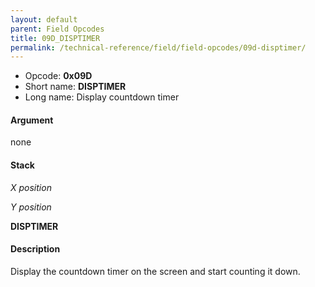 ```yaml
---
layout: default
parent: Field Opcodes
title: 09D_DISPTIMER
permalink: /technical-reference/field/field-opcodes/09d-disptimer/
---
```


-   Opcode: **0x09D**
-   Short name: **DISPTIMER**
-   Long name: Display countdown timer

#### Argument

none

#### Stack

  
*X position*

*Y position*

**DISPTIMER**

#### Description

Display the countdown timer on the screen and start counting it down.
